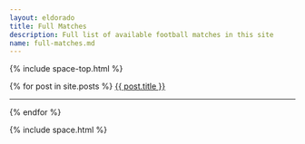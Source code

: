 ```yaml
---
layout: eldorado
title: Full Matches
description: Full list of available football matches in this site
name: full-matches.md
---
```


  {% include space-top.html %}

<section>
  <div class="section-banner container">
    <div class="row">
      {% for post in site.posts %}
        <a href="{{ post.url }}">
          {{ post.title }}<br>
        </a>
        <hr>
      {% endfor %}
    </div>
  </div>
</section>

  {% include space.html %}
